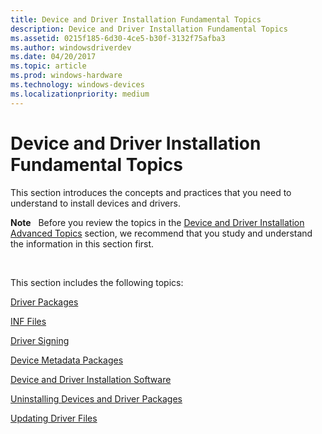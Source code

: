 ```yaml
---
title: Device and Driver Installation Fundamental Topics
description: Device and Driver Installation Fundamental Topics
ms.assetid: 0215f185-6d30-4ce5-b30f-3132f75afba3
ms.author: windowsdriverdev
ms.date: 04/20/2017
ms.topic: article
ms.prod: windows-hardware
ms.technology: windows-devices
ms.localizationpriority: medium
---
```


# Device and Driver Installation Fundamental Topics


This section introduces the concepts and practices that you need to understand to install devices and drivers.

**Note**   Before you review the topics in the [Device and Driver Installation Advanced Topics](device-and-driver-installation-advanced-topics.md) section, we recommend that you study and understand the information in this section first.

 

This section includes the following topics:

[Driver Packages](driver-packages.md)

[INF Files](inf-files.md)

[Driver Signing](driver-signing.md)

[Device Metadata Packages](device-metadata-packages.md)

[Device and Driver Installation Software](device-and-driver-installation-software.md)

[Uninstalling Devices and Driver Packages](uninstalling-devices-and-driver-packages.md)

[Updating Driver Files](updating-driver-files.md)

 

 





